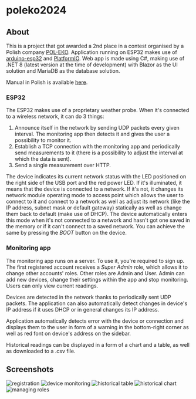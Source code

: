 # poleko2024

## About
This is a project that got awarded a 2nd place in a contest organised by a Polish company
[POL-EKO](https://www.pol-eko.com.pl/en/).
Application running on ESP32 makes use of [arduino-esp32](https://github.com/espressif/arduino-esp32) and
[PlatformIO](https://platformio.org/).
Web app is made using C#, making use of .NET 8 (latest version at the time of development) with Blazor as the UI 
solution and MariaDB as the database solution.

Manual in Polish is available [here](https://github.com/schmaldeo/poleko2024/raw/master/instrukcja.docx).

### ESP32
The ESP32 makes use of a proprietary weather probe. When it's connected to a wireless network, it can do 3 things:
1. Announce itself in the network by sending UDP packets every given interval. The monitoring app then detects it and
gives the user a possibility to monitor it.
2. Establish a TCP connection with the monitoring app and periodically send measurements to it (there is a possibility
to adjust the interval at which the data is sent).
3. Send a single measurement over HTTP.

The device indicates its current network status with the LED positioned on the right side of the USB port and the red
power LED. If it's illuminated, it means that the device is connected to a network. If it's not, it changes its network 
module operating mode to access point which allows the user to connect to it and connect to a network as well as 
adjust its network (like the IP address, subnet mask or default gateway) statically as well as change
them back to default (make use of DHCP). The device automatically enters this mode when it's not connected to a network
and hasn't got one saved in the memory or if it can't connect to a saved network. You can achieve the same by pressing 
the _BOOT_ button on the device.

### Monitoring app
The monitoring app runs on a server. To use it, you're required to sign up. The first registered account receives a
_Super Admin_ role, which allows it to change other accounts' roles. Other roles are Admin and User. Admin can add new
devices, change their settings within the app and stop monitoring. Users can only view current readings.

Devices are detected in the network thanks to periodically sent UDP packets. The application can also automatically
detect changes in device's IP address if it uses DHCP or in general changes its IP address. 

Application automatically detects error with the device or connection and displays them to the user in form of a warning
in the bottom-right corner as well as red font on device's address on the sidebar.

Historical readings can be displayed in a form of a chart and a table, as well as downloaded to a .csv file.

## Screenshots
<img src="https://i.imgur.com/01omkGv.png" alt="registration" />
<img src="https://i.imgur.com/ck1sR3K.png" alt="device monitoring" />
<img src="https://i.imgur.com/Ef1aWrO.png" alt="historical table" />
<img src="https://i.imgur.com/WpyKZ1m.png" alt="historical chart" />
<img src="https://i.imgur.com/73jIi3r.png" alt="managing roles" />

